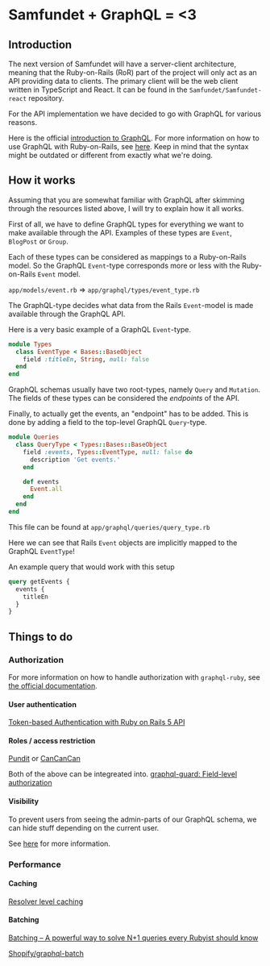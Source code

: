 # Samfundet + GraphQL = <3

## Introduction
The next version of Samfundet will have a server-client architecture, meaning that the Ruby-on-Rails (RoR) part of the project will only act as an API providing data to clients. The primary client will be the web client written in TypeScript and React. It can be found in the `Samfundet/Samfundet-react` repository.

For the API implementation we have decided to go with GraphQL for various reasons.

Here is the official [introduction to GraphQL](https://graphql.org/learn/).
For more information on how to use GraphQL with Ruby-on-Rails, see [here](https://vitobotta.com/2018/06/13/using-graphql-with-rails/). Keep in mind that the syntax might be outdated or different from exactly what we're doing.

## How it works
Assuming that you are somewhat familiar with GraphQL after skimming through the resources listed above, I will try to explain how it all works.

First of all, we have to define GraphQL types for everything we want to make available through the API.
Examples of these types are `Event`, `BlogPost` or `Group`.

Each of these types can be considered as mappings to a Ruby-on-Rails model. So the GraphQL `Event`-type corresponds more or less with the Ruby-on-Rails `Event` model.

`app/models/event.rb` => `app/graphql/types/event_type.rb`

The GraphQL-type decides what data from the Rails `Event`-model is made available through the GraphQL API.

Here is a very basic example of a GraphQL `Event`-type.
```ruby
module Types
  class EventType < Bases::BaseObject
    field :titleEn, String, null: false
  end
end
```

GraphQL schemas usually have two root-types, namely `Query` and `Mutation`. The fields of these types can be considered the *endpoints* of the API.

Finally, to actually get the events, an "endpoint" has to be added. This is done by adding a field to the top-level GraphQL `Query`-type.

```ruby
module Queries
  class QueryType < Types::Bases::BaseObject
    field :events, Types::EventType, null: false do
      description 'Get events.'
    end

    def events
      Event.all
    end
  end
end
```
This file can be found at `app/graphql/queries/query_type.rb`

Here we can see that Rails `Event` objects are implicitly mapped to the GraphQL `EventType`!

An example query that would work with this setup
```graphql
query getEvents {
  events {
    titleEn
  }
}
```

## Things to do
### Authorization
For more information on how to handle authorization with `graphql-ruby`, see [the official documentation](http://graphql-ruby.org/authorization/overview.html).

#### User authentication
[Token-based Authentication with Ruby on Rails 5 API](https://www.pluralsight.com/guides/token-based-authentication-with-ruby-on-rails-5-api)
#### Roles / access restriction
[Pundit](https://github.com/varvet/pundit) or [CanCanCan](https://github.com/CanCanCommunity/cancancan)

Both of the above can be integreated into.
[graphql-guard: Field-level authorization](https://github.com/exAspArk/graphql-guard)

#### Visibility
To prevent users from seeing the admin-parts of our GraphQL schema, we can hide stuff depending on the current user.

See [here](http://graphql-ruby.org/authorization/visibility.html) for more information.

### Performance
#### Caching
[Resolver level caching](https://stackshare.io/posts/introducing-graphql-cache)

#### Batching
[Batching – A powerful way to solve N+1 queries every Rubyist should know](https://engineering.universe.com/batching-a-powerful-way-to-solve-n-1-queries-every-rubyist-should-know-24e20c6e7b94)

[Shopify/graphql-batch](https://github.com/Shopify/graphql-batch)


